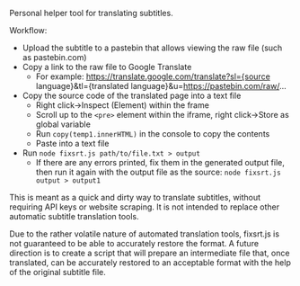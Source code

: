Personal helper tool for translating subtitles.

Workflow:

 * Upload the subtitle to a pastebin that allows viewing the raw file (such as pastebin.com)
 * Copy a link to the raw file to Google Translate
   * For example: https://translate.google.com/translate?sl={source language}&tl={translated language}&u=https://pastebin.com/raw/...
 * Copy the source code of the translated page into a text file
   * Right click->Inspect (Element) within the frame
   * Scroll up to the `<pre>` element within the iframe, right click->Store as global variable
   * Run `copy(temp1.innerHTML)` in the console to copy the contents
   * Paste into a text file
 * Run `node fixsrt.js path/to/file.txt > output`
   * If there are any errors printed, fix them in the generated output file, then run it again with the output file as the source: `node fixsrt.js output > output1`

This is meant as a quick and dirty way to translate subtitles, without requiring API keys or website scraping. It is not intended to replace other automatic subtitle translation tools.

Due to the rather volatile nature of automated translation tools, fixsrt.js is not guaranteed to be able to accurately restore the format.
A future direction is to create a script that will prepare an intermediate file that, once translated, can be accurately restored to an acceptable format with the help of the original subtitle file.